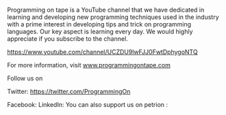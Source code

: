 Programming on tape is a YouTube channel that we have dedicated in learning and developing new programming techniques
 used in the industry with a prime interest in developing tips and trick on programming languages. 
Our key aspect is learning every day. 
We would highly appreciate if you subscribe to the channel.

https://www.youtube.com/channel/UCZDU9lwFJJ0FwtDphygoNTQ

For more information, visit www.programmingontape.com

Follow us on 

Twitter: https://twitter.com/ProgrammingOn


Facebook:
LinkedIn:
You can also support us on petrion :
 
